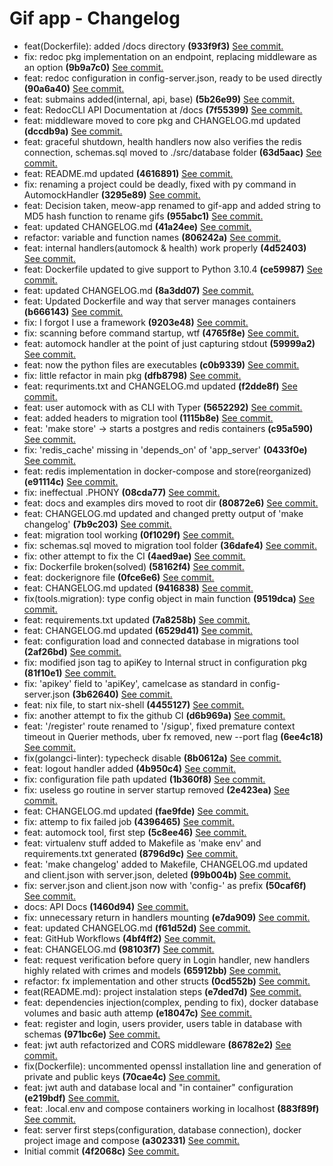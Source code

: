 # Gif app - Changelog
 - feat(Dockerfile): added /docs directory **(933f9f3)** [See commit.](https://github.com/luisnquin/gif-app/commit/933f9f382e456bb241f8235e7b1c6bb9f9f4361f)<br>
 - fix: redoc pkg implementation on an endpoint, replacing middleware as an option **(9b9a7c0)** [See commit.](https://github.com/luisnquin/gif-app/commit/9b9a7c08f7e25c9fc4dfe1accf7469480156c83c)<br>
 - feat: redoc configuration in config-server.json, ready to be used directly **(90a6a40)** [See commit.](https://github.com/luisnquin/gif-app/commit/90a6a4075f2b1e6089eb54eb2c1afadcb69d5e18)<br>
 - feat: submains added(internal, api, base) **(5b26e99)** [See commit.](https://github.com/luisnquin/gif-app/commit/5b26e99627417143bd57ed3dbedbc3f22c0e2a22)<br>
 - feat: RedocCLI API Documentation at /docs **(7f55399)** [See commit.](https://github.com/luisnquin/gif-app/commit/7f55399a4a048e6ce4284dfcbcfd9494b0911105)<br>
 - feat: middleware moved to core pkg and CHANGELOG.md updated **(dccdb9a)** [See commit.](https://github.com/luisnquin/gif-app/commit/dccdb9ae60ef8f091e04b694f93b586b884835ae)<br>
 - feat: graceful shutdown, health handlers now also verifies the redis connection, schemas.sql moved to ./src/database folder **(63d5aac)** [See commit.](https://github.com/luisnquin/gif-app/commit/63d5aacf18b298fdf591b18f7f6c7315036c8c60)<br>
 - feat: README.md updated **(4616891)** [See commit.](https://github.com/luisnquin/gif-app/commit/46168916e61d983b07685c2241bb673dc0383cc3)<br>
 - fix: renaming a project could be deadly, fixed with py command in AutomockHandler **(3295e89)** [See commit.](https://github.com/luisnquin/gif-app/commit/3295e89a1fc738b5ca2aba1a14b925ab9b395761)<br>
 - feat: Decision taken, meow-app renamed to gif-app and added string to MD5 hash function to rename gifs **(955abc1)** [See commit.](https://github.com/luisnquin/gif-app/commit/955abc11d843352f044e08f8de6526b0e40c44dd)<br>
 - feat: updated CHANGELOG.md **(41a24ee)** [See commit.](https://github.com/luisnquin/gif-app/commit/41a24eee1b830e5f112dddd6b962e39fa03e30bc)<br>
 - refactor: variable and function names **(806242a)** [See commit.](https://github.com/luisnquin/gif-app/commit/806242a4b381b0850c8c552c61ad1e812a8ed771)<br>
 - feat: internal handlers(automock & health) work properly **(4d52403)** [See commit.](https://github.com/luisnquin/gif-app/commit/4d5240357de391cfdeec5a8546f6a9104f864656)<br>
 - feat: Dockerfile updated to give support to Python 3.10.4 **(ce59987)** [See commit.](https://github.com/luisnquin/gif-app/commit/ce59987e9c1804d408cc247b9685e9e5d7c3ee14)<br>
 - feat: updated CHANGELOG.md **(8a3dd07)** [See commit.](https://github.com/luisnquin/gif-app/commit/8a3dd07369975cb571879c6108d7dbb92498aed9)<br>
 - feat: Updated Dockerfile and way that server manages containers **(b666143)** [See commit.](https://github.com/luisnquin/gif-app/commit/b66614301cb5cb6a99cfc7b0eff8ed33b31e2c3f)<br>
 - fix: I forgot I use a framework **(9203e48)** [See commit.](https://github.com/luisnquin/gif-app/commit/9203e48765e2fe739cfe2c135bc3b3fa0a4e668e)<br>
 - fix: scanning before command startup, wtf **(4765f8e)** [See commit.](https://github.com/luisnquin/gif-app/commit/4765f8ee1bc3106ed9c80c4debd510174dbd6e70)<br>
 - feat: automock handler at the point of just capturing stdout **(59999a2)** [See commit.](https://github.com/luisnquin/gif-app/commit/59999a2c3d9b5f4490c2cc755e77570d483ae878)<br>
 - feat: now the python files are executables **(c0b9339)** [See commit.](https://github.com/luisnquin/gif-app/commit/c0b9339f2491ee5c2c992e7e62053f9e3077567f)<br>
 - fix: little refactor in main pkg **(dfb8798)** [See commit.](https://github.com/luisnquin/gif-app/commit/dfb8798180f1d8f0ed45ab8ba4e47363724a9d9c)<br>
 - feat: requriments.txt and CHANGELOG.md updated **(f2dde8f)** [See commit.](https://github.com/luisnquin/gif-app/commit/f2dde8f4f2fdb38f438df314369370982dcff501)<br>
 - feat: user automock with as CLI with Typer **(5652292)** [See commit.](https://github.com/luisnquin/gif-app/commit/5652292a331ff2d021f329d78cd1e6699062a5a9)<br>
 - feat: added headers to migration tool **(1115b8e)** [See commit.](https://github.com/luisnquin/gif-app/commit/1115b8ebc3d033fd6fffd8e8dfbb918e6dfab39d)<br>
 - feat: 'make store' -> starts a postgres and redis containers **(c95a590)** [See commit.](https://github.com/luisnquin/gif-app/commit/c95a590ce34bf7694d6d7b60512a974cb5714d04)<br>
 - fix: 'redis_cache' missing in 'depends_on' of 'app_server' **(0433f0e)** [See commit.](https://github.com/luisnquin/gif-app/commit/0433f0ee7dd46236d33ae9c65520fc7fa09c2664)<br>
 - feat: redis implementation in docker-compose and store(reorganized) **(e91114c)** [See commit.](https://github.com/luisnquin/gif-app/commit/e91114cbbc2a5f24012ae0d117456906da747df2)<br>
 - fix: ineffectual .PHONY **(08cda77)** [See commit.](https://github.com/luisnquin/gif-app/commit/08cda77134af7ca41827a64dfd540862d6a494a6)<br>
 - feat: docs and examples dirs moved to root dir **(80872e6)** [See commit.](https://github.com/luisnquin/gif-app/commit/80872e6a2fc2cd837e4e32134118cbe0a81207a3)<br>
 - feat: CHANGELOG.md updated and changed pretty output of 'make changelog' **(7b9c203)** [See commit.](https://github.com/luisnquin/gif-app/commit/7b9c203eaa40d9497e123ada7215f6076205dd47)<br>
 - feat: migration tool working **(0f1029f)** [See commit.](https://github.com/luisnquin/gif-app/commit/0f1029f807c8b9d6fc1faae3681e6fc4698500da)<br>
 - fix: schemas.sql moved to migration tool folder **(36dafe4)** [See commit.](https://github.com/luisnquin/gif-app/commit/36dafe4b6c9817dd88c4e3799fb0fd89ba1fec59)<br>
 - fix: other attempt to fix the CI **(4aed9ae)** [See commit.](https://github.com/luisnquin/gif-app/commit/4aed9aef10791037564b3af89b6f26fe374777d4)<br>
 - fix: Dockerfile broken(solved) **(58162f4)** [See commit.](https://github.com/luisnquin/gif-app/commit/58162f4c352dfac844cc71d475534a12b5657bb2)<br>
 - feat: dockerignore file **(0fce6e6)** [See commit.](https://github.com/luisnquin/gif-app/commit/0fce6e60fb1952275b3a8c8cced07cf816b19c49)<br>
 - feat: CHANGELOG.md updated **(9416838)** [See commit.](https://github.com/luisnquin/gif-app/commit/9416838c7d4949da8b63f62c30d4e96fc8b35071)<br>
 - fix(tools.migration): type config object in main function **(9519dca)** [See commit.](https://github.com/luisnquin/gif-app/commit/9519dcae3eb3545720aabab168ef4bb57bf71382)<br>
 - feat: requirements.txt updated **(7a8258b)** [See commit.](https://github.com/luisnquin/gif-app/commit/7a8258b5585586123f5242813e3a4f8300194df8)<br>
 - feat: CHANGELOG.md updated **(6529d41)** [See commit.](https://github.com/luisnquin/gif-app/commit/6529d41762b73e682d759900866068dbc4b9d2d2)<br>
 - feat: configuration load and connected database in migrations tool **(2af26bd)** [See commit.](https://github.com/luisnquin/gif-app/commit/2af26bd61047222c060b9c2b715a1dbdd62e8dad)<br>
 - fix: modified json tag to apiKey to Internal struct in configuration pkg **(81f10e1)** [See commit.](https://github.com/luisnquin/gif-app/commit/81f10e197a3ba2b15fda404f7c70dc8ca6305d24)<br>
 - fix: 'apikey' field to 'apiKey', camelcase as standard in config-server.json **(3b62640)** [See commit.](https://github.com/luisnquin/gif-app/commit/3b62640c10bcde10d4ec2fc466f20b57d2b1bf41)<br>
 - feat: nix file, to start nix-shell **(4455127)** [See commit.](https://github.com/luisnquin/gif-app/commit/445512742f1aba6b18de495b658d7c312bd38191)<br>
 - fix: another attempt to fix the github CI **(d6b969a)** [See commit.](https://github.com/luisnquin/gif-app/commit/d6b969a8d8c7c201cfc968d9a5782d14d4df89c3)<br>
 - feat: '/register' route renamed to '/sigup', fixed premature context timeout in Querier methods, uber fx removed, new --port flag **(6ee4c18)** [See commit.](https://github.com/luisnquin/gif-app/commit/6ee4c18134e6c8b3483ffd3804eb5289e1b310d0)<br>
 - fix(golangci-linter): typecheck disable **(8b0612a)** [See commit.](https://github.com/luisnquin/gif-app/commit/8b0612a837f73fbc00f7572d15789cb4a825e4e4)<br>
 - feat: logout handler added **(4b950c4)** [See commit.](https://github.com/luisnquin/gif-app/commit/4b950c4ab119ee612a39cec44e14f23e56d9fa1a)<br>
 - fix: configuration file path updated **(1b360f8)** [See commit.](https://github.com/luisnquin/gif-app/commit/1b360f8a096a6922516524bd36fc40020357eb63)<br>
 - fix: useless go routine in server startup removed **(2e423ea)** [See commit.](https://github.com/luisnquin/gif-app/commit/2e423eaf37ffc8cb775d0f61ab5960e58c04e17c)<br>
 - feat: CHANGELOG.md updated **(fae9fde)** [See commit.](https://github.com/luisnquin/gif-app/commit/fae9fde6b58c1d2ce7f5129b65944bb301a56d34)<br>
 - fix: attemp to fix failed job **(4396465)** [See commit.](https://github.com/luisnquin/gif-app/commit/439646598190a55751bfd27ac2647d57b53cb04a)<br>
 - feat: automock tool, first step **(5c8ee46)** [See commit.](https://github.com/luisnquin/gif-app/commit/5c8ee4625e9342afe6c5c1d1c8e0d82096556de7)<br>
 - feat: virtualenv stuff added to Makefile as 'make env' and requirements.txt generated **(8796d9c)** [See commit.](https://github.com/luisnquin/gif-app/commit/8796d9c231cfe5b11fda99b1ed66454f69992177)<br>
 - feat: 'make changelog' added to Makefile, CHANGELOG.md updated and client.json with server.json, deleted **(99b004b)** [See commit.](https://github.com/luisnquin/gif-app/commit/99b004b74cc462efd1f6756602a8da857d5793ca)<br>
 - fix: server.json and client.json now with 'config-' as prefix **(50caf6f)** [See commit.](https://github.com/luisnquin/gif-app/commit/50caf6f75d8480689ecdb830f293cdc9f4471ab5)<br>
 - docs: API Docs **(1460d94)** [See commit.](https://github.com/luisnquin/gif-app/commit/1460d9440b9020c95e1da2fcf9fe45f47b908e80)<br>
 - fix: unnecessary return in handlers mounting **(e7da909)** [See commit.](https://github.com/luisnquin/gif-app/commit/e7da909e217d297a2167704277f60a537841c784)<br>
 - feat: updated CHANGELOG.md **(f61d52d)** [See commit.](https://github.com/luisnquin/gif-app/commit/f61d52d7853055b1419f768e50a1890f8f2b0862)<br>
 - feat: GitHub Workflows **(4bf4ff2)** [See commit.](https://github.com/luisnquin/gif-app/commit/4bf4ff2115ba4e2803f84ce1644a520ec870189e)<br>
 - feat: CHANGELOG.md **(98103f7)** [See commit.](https://github.com/luisnquin/gif-app/commit/98103f796851352f7499fd1f89d7836dc49a1573)<br>
 - feat: request verification before query in Login handler, new handlers highly related with crimes and models **(65912bb)** [See commit.](https://github.com/luisnquin/gif-app/commit/65912bbb062bb6e869ed3280ff89e4a60df1f392)<br>
 - refactor: fx implementation and other structs **(0cd552b)** [See commit.](https://github.com/luisnquin/gif-app/commit/0cd552b88b900a642dcbc4f41b8a28ababf62527)<br>
 - feat(README.md): project instalation steps **(e7ded7d)** [See commit.](https://github.com/luisnquin/gif-app/commit/e7ded7da585c197179178e3bd5ba3cfa833bb8b3)<br>
 - feat: dependencies injection(complex, pending to fix), docker database volumes and basic auth attemp **(e18047c)** [See commit.](https://github.com/luisnquin/gif-app/commit/e18047cf53a6ed4cfc93bd59ce3e5f3fa3e81050)<br>
 - feat: register and login, users provider, users table in database with schemas **(971bc6e)** [See commit.](https://github.com/luisnquin/gif-app/commit/971bc6e88bb48e2f0aa03d6004aa73db38ab5c16)<br>
 - feat: jwt auth refactorized and CORS middleware **(86782e2)** [See commit.](https://github.com/luisnquin/gif-app/commit/86782e20ac8e56bece0e86969639cd45413b0899)<br>
 - fix(Dockerfile): uncommented openssl installation line and generation of private and public keys **(70cae4c)** [See commit.](https://github.com/luisnquin/gif-app/commit/70cae4c6623405be9068e2acfe209094fad1506d)<br>
 - feat: jwt auth and database local and "in container" configuration **(e219bdf)** [See commit.](https://github.com/luisnquin/gif-app/commit/e219bdf6bd38426f62861f69ecd3a479fc1ca185)<br>
 - feat: .local.env and compose containers working in localhost **(883f89f)** [See commit.](https://github.com/luisnquin/gif-app/commit/883f89fa8b33b7bffc25b480ebaf0ca8447cbff7)<br>
 - feat: server first steps(configuration, database connection), docker project image and compose **(a302331)** [See commit.](https://github.com/luisnquin/gif-app/commit/a302331467168754b1267e04ad7da0200e3590f2)<br>
 - Initial commit **(4f2068c)** [See commit.](https://github.com/luisnquin/gif-app/commit/4f2068caabba824e667e7cd71b52f8dbe78f8c73)<br>